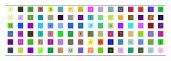 <table>
<tr>
<td><img src="49.gif"></td>
<td><img src="39.gif"></td>
<td><img src="77.gif"></td>
<td><img src="36.gif"></td>
<td><img src="24.gif"></td>
<td><img src="23.gif"></td>
<td><img src="6D.gif"></td>
<td><img src="62.gif"></td>
<td><img src="42.gif"></td>
<td><img src="3C.gif"></td>
<td><img src="71.gif"></td>
<td><img src="43.gif"></td>
<td><img src="76.gif"></td>
<td><img src="48.gif"></td>
<td><img src="35.gif"></td>
<td><img src="56.gif"></td>
</tr>
<tr>
<td><img src="31.gif"></td>
<td><img src="73.gif"></td>
<td><img src="74.gif"></td>
<td><img src="60.gif"></td>
<td><img src="gr2.gif"></td>
<td><img src="4C.gif"></td>
<td><img src="46.gif"></td>
<td><img src="4D.gif"></td>
<td><img src="6C.gif"></td>
<td><img src="4B.gif"></td>
<td><img src="75.gif"></td>
<td><img src="40.gif"></td>
<td><img src="30.gif"></td>
<td><img src="25.gif"></td>
<td><img src="32.gif"></td>
<td><img src="63.gif"></td>
</tr>
<tr>
<td><img src="51.gif"></td>
<td><img src="3B.gif"></td>
<td><img src="27.gif"></td>
<td><img src="7C.gif"></td>
<td><img src="2B.gif"></td>
<td><img src="5F.gif"></td>
<td><img src="70.gif"></td>
<td><img src="6E.gif"></td>
<td><img src="67.gif"></td>
<td><img src="gr3.gif"></td>
<td><img src="38.gif"></td>
<td><img src="7B.gif"></td>
<td><img src="72.gif"></td>
<td><img src="3A.gif"></td>
<td><img src="57.gif"></td>
<td><img src="2A.gif"></td>
</tr>
<tr>
<td><img src="6F.gif"></td>
<td><img src="65.gif"></td>
<td><img src="2F.gif"></td>
<td><img src="37.gif"></td>
<td><img src="69.gif"></td>
<td><img src="2E.gif"></td>
<td><img src="50.gif"></td>
<td><img src="66.gif"></td>
<td><img src="4A.gif"></td>
<td><img src="45.gif"></td>
<td><img src="78.gif"></td>
<td><img src="3F.gif"></td>
<td><img src="5D.gif"></td>
<td><img src="7A.gif"></td>
<td><img src="68.gif"></td>
<td><img src="64.gif"></td>
</tr>
<tr>
<td><img src="79.gif"></td>
<td><img src="4E.gif"></td>
<td><img src="28.gif"></td>
<td><img src="52.gif"></td>
<td><img src="29.gif"></td>
<td><img src="44.gif"></td>
<td><img src="61.gif"></td>
<td><img src="58.gif"></td>
<td><img src="41.gif"></td>
<td><img src="4F.gif"></td>
<td><img src="53.gif"></td>
<td><img src="2C.gif"></td>
<td><img src="3E.gif"></td>
<td><img src="54.gif"></td>
<td><img src="7E.gif"></td>
<td><img src="5B.gif"></td>
</tr>
<tr>
<td><img src="47.gif"></td>
<td><img src="34.gif"></td>
<td><img src="6B.gif"></td>
<td><img src="33.gif"></td>
<td><img src="21.gif"></td>
<td><img src="gr1.gif"></td>
<td><img src="55.gif"></td>
<td><img src="2D.gif"></td>
<td><img src="59.gif"></td>
<td><img src="22.gif"></td>
<td><img src="26.gif"></td>
<td><img src="3D.gif"></td>
<td><img src="7D.gif"></td>
<td><img src="5E.gif"></td>
<td><img src="6A.gif"></td>
<td><img src="5A.gif"></td>
</tr>
</table>

